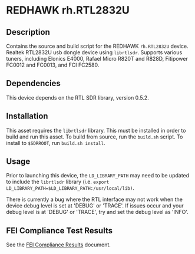 # REDHAWK rh.RTL2832U

## Description

Contains the source and build script for the REDHAWK `rh.RTL2832U` device.
Realtek RTL2832U usb dongle device using `librtlsdr`. Supports various tuners,
including Elonics E4000, Rafael Micro R820T and R828D, Fitipower FC0012 and
FC0013, and FCI FC2580.

## Dependencies

This device depends on the RTL SDR library, version 0.5.2.

## Installation

This asset requires the `librtlsdr` library. This must be installed in order to
build and run this asset. To build from source, run the `build.sh` script.
To install to `$SDRROOT`, run `build.sh install`.

## Usage

Prior to launching this device, the `LD_LIBRARY_PATH` may need to be updated to
include the `librtlsdr` library
(i.e. `export LD_LIBRARY_PATH=$LD_LIBRARY_PATH:/usr/local/lib)`.

There is currently a bug where the RTL interface may not work when the device
debug level is set at 'DEBUG' or 'TRACE'.  If issues occur and your debug level
is at 'DEBUG' or 'TRACE', try and set the debug level as 'INFO'.

## FEI Compliance Test Results

See the [FEI Compliance Results](tests/FEI_Compliance_Results.md) document.
